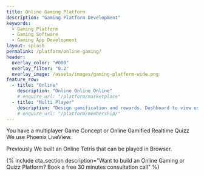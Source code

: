 ```yaml
---
title: Online Gaming Platform
description: "Gaming Platform Development"
keywords:
  - Gaming Platform
  - Gaming Software
  - Gaming App Development
layout: splash
permalink: /platform/online-gaming/
header:
  overlay_color: "#000"
  overlay_filter: "0.2"
  overlay_image: /assets/images/gaming-platform-wide.png
feature_row:
  - title: "Online"
    description: "Online Online Online"
    # enquire_url: "/platform/marketplace"
  - title: "Multi Player"
    description: "Design gamification and rewards. Dashboard to view use and add/remove reedem options."
    # enquire_url: "/platform/membership/"
---
```


You have a multiplayer Game Concept or Online Gamified Realtime Quizz
We use Phoenix LiveView.

Previously We built an Online Tetris that can be played in Browser.

{% include cta_section description="Want to build an Online Gaming or Quizz Platform? Book a free 30 minutes consultation call" %}